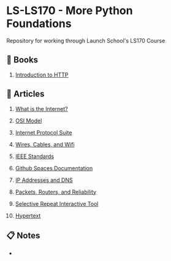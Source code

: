 # LS-LS170 - More Python Foundations
Repository for working through Launch School's LS170 Course

## :green_book: Books
1. [Introduction to HTTP](https://launchschool.com/books/http)

## :memo: Articles
1. [What is the Internet?](https://www.youtube.com/watch?v=Dxcc6ycZ73M)

2. [OSI Model](https://en.wikipedia.org/wiki/OSI_model)

3. [Internet Protocol Suite](https://en.wikipedia.org/wiki/Internet_protocol_suite)

4. [Wires, Cables, and Wifi](https://www.khanacademy.org/computing/code-org/computers-and-the-internet/internet-works/v/the-internet-wires-cables-and-wifi)

5. [IEEE Standards](https://standards.ieee.org/ieee/802.3/7071/)

6. [Github Spaces Documentation](https://docs.github.com/en/codespaces)

7. [IP Addresses and DNS](https://www.khanacademy.org/partner-content/code-org/internet-works/v/the-internet-ip-addresses-and-dns)

8. [Packets, Routers, and Reliability](https://www.khanacademy.org/computing/code-org/computers-and-the-internet/internet-works/v/the-internet-packet-routers-and-reliability)

9. [Selective Repeat Interactive Tool](https://www.tkn.tu-berlin.de/teaching/rn/animations/gbn_sr/)

10. [Hypertext](https://en.wikipedia.org/wiki/Hypertext)

## :clipboard: Notes
- 